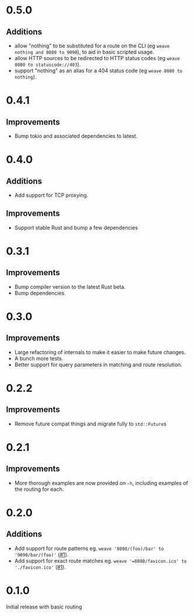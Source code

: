 # 0.5.0

## Additions

- allow "nothing" to be substituted for a route on the CLI (eg `weave nothing and 8080 to 9090`),
  to aid in basic scripted usage.
- allow HTTP sources to be redirected to HTTP status codes (eg `weave 8080 to statuscode://403`).
- support "nothing" as an alias for a 404 status code (eg `weave 8080 to nothing`).

# 0.4.1

## Improvements

- Bump tokio and associated dependencies to latest.

# 0.4.0

## Additions

- Add support for TCP proxying.

## Improvements

- Support stable Rust and bump a few dependencies

# 0.3.1

## Improvements

- Bump compiler version to the latest Rust beta.
- Bump dependencies.

# 0.3.0

## Improvements

- Large refactoring of internals to make it easier to make future changes.
- A bunch more tests.
- Better support for query parameters in matching and route resolution.

# 0.2.2

## Improvements

- Remove future compat things and migrate fully to `std::Future`s

# 0.2.1

## Improvements

- More thorough examples are now provided on `-h`, including examples of the routing for each.

# 0.2.0

## Additions

- Add support for route patterns eg. `weave '8080/(foo)/bar' to '9090/bar/(foo)'` ([#1](https://github.com/jsdw/weave/pull/1)).
- Add support for exact route matches eg. `weave '=8080/favicon.ico' to './favicon.ico'` ([#1](https://github.com/jsdw/weave/pull/1)).

# 0.1.0

Initial release with basic routing
